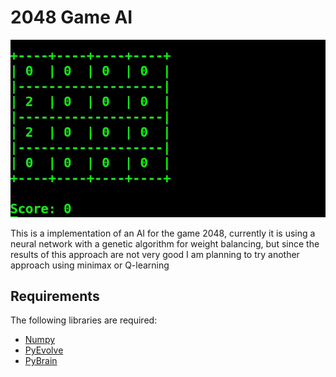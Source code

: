 # 2048 Game AI

![](https://github.com/andres-zibula/project-images/blob/master/2048_game_ai/2048_game_ai.gif)

This is a implementation of an AI for the game 2048, currently it is using a neural network with a genetic algorithm for weight balancing, but since the results of this approach are not very good I am planning to try another approach using minimax or Q-learning

## Requirements

The following libraries are required:

- [Numpy](http://www.numpy.org/)
- [PyEvolve](https://github.com/perone/Pyevolve)
- [PyBrain](https://github.com/pybrain/pybrain)